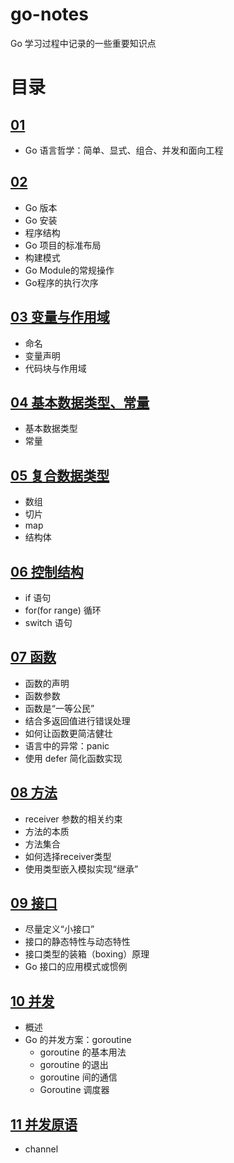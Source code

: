 # go-notes

Go 学习过程中记录的一些重要知识点

# 目录

## [01](page01.md)

* Go 语言哲学：简单、显式、组合、并发和面向工程 

## [02](page02.md)

* Go 版本
* Go 安装
* 程序结构
* Go 项目的标准布局
* 构建模式
* Go Module的常规操作
* Go程序的执行次序

## [03 变量与作用域](page03.md)

* 命名
* 变量声明
* 代码块与作用域

## [04 基本数据类型、常量](page04.md)

* 基本数据类型
* 常量

## [05 复合数据类型](page05.md)

* 数组
* 切片
* map
* 结构体

## [06 控制结构](page06.md)

* if 语句
* for(for range) 循环
* switch 语句

## [07 函数](page07.md)

* 函数的声明
* 函数参数
* 函数是“一等公民”
* 结合多返回值进行错误处理
* 如何让函数更简洁健壮
* 语言中的异常：panic
* 使用 defer 简化函数实现

## [08 方法](page08.md)

* receiver 参数的相关约束
* 方法的本质
* 方法集合
* 如何选择receiver类型
* 使用类型嵌入模拟实现“继承”

## [09 接口](page09.md)

* 尽量定义“小接口”
* 接口的静态特性与动态特性
* 接口类型的装箱（boxing）原理
* Go 接口的应用模式或惯例

## [10 并发](page10.md)

* 概述
* Go 的并发方案：goroutine
  * goroutine 的基本用法
  * goroutine 的退出
  * goroutine 间的通信
  * Goroutine 调度器

## [11 并发原语](page11.md)

* channel
